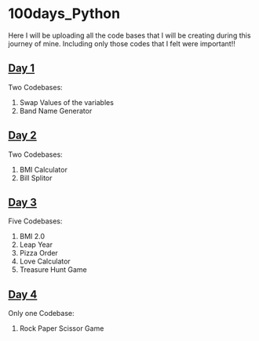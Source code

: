 # 100days_Python
Here I will be uploading all the code bases that I will be creating during this journey of mine.
Including only those codes that I felt were important!!

## [Day 1](https://github.com/GehnaAhuja/100days_Python/blob/main/Day1_to_4_Beginner/Day_1.ipynb)
Two Codebases:
<ol>
  <li>Swap Values of the variables</li>
  <li>Band Name Generator</li>
</ol>

## [Day 2](https://github.com/GehnaAhuja/100days_Python/blob/main/Day1_to_4_Beginner/Day_2.ipynb)
Two Codebases:
<ol>
  <li>BMI Calculator</li>
  <li>Bill Splitor</li>
</ol>

## [Day 3](https://github.com/GehnaAhuja/100days_Python/blob/main/Day1_to_4_Beginner/Day_3.ipynb)
Five Codebases:
<ol>
  <li>BMI 2.0</li>
  <li>Leap Year</li>
  <li>Pizza Order</li>
  <li>Love Calculator</li>
  <li>Treasure Hunt Game</li>
</ol>

## [Day 4](https://github.com/GehnaAhuja/100days_Python/blob/main/Day1_to_4_Beginner/Day_4.ipynb)
Only one Codebase:
<ol>
  <li>Rock Paper Scissor Game</li>
</ol>
